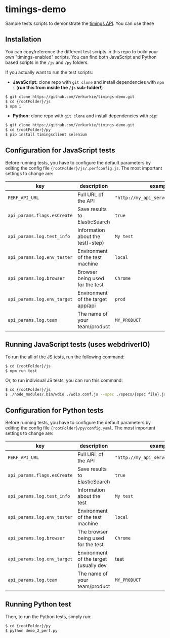 # timings-demo
Sample tests scripts to demonstrate the [timings API](https://www.github.com/godaddy/timings). You can use these 

## Installation
You can copy/reference the different test scripts in this repo to build your own "timings-enabled" scripts. You can find both JavaScript and Python based scripts in the `/js` and `/py` folders.

If you actually want to run the test scripts:

* **JavaScript:** clone repo with `git clone` and install dependencies with `npm i` (**run this from inside the `/js` sub-folder!**)

```bash
$ git clone https://github.com/Verkurkie/timings-demo.git
$ cd {rootFolder}/js
$ npm i
```

* **Python:** clone repo with `git clone` and install dependencies with `pip`:

```bash
$ git clone https://github.com/Verkurkie/timings-demo.git
$ cd {rootFolder}/py
$ pip install timingsclient selenium
```

## Configuration for JavaScript tests
Before running tests, you have to configure the default parameters by editing the config file `{rootFolder}/js/.perfconfig.js`. The most important settings to change are:

|key|description|example|
|-|-|-|
|`PERF_API_URL`|Full URL of the API|`"http://my_api_server/v2/api/cicd/"`|
|`api_params.flags.esCreate`|Save results to ElasticSearch|`true`|
|`api_params.log.test_info`|Information about the test(-step)|`My test`|
|`api_params.log.env_tester`|Environment of the test machine|`local`|
|`api_params.log.browser`|Browser being used for the test|`Chrome`|
|`api_params.log.env_target`|Environment of the target app/api|`prod`|
|`api_params.log.team`|The name of your team/product|`MY_PRODUCT`|

## Running JavaScript tests (uses webdriverIO)

To run the all of the JS tests, run the following command:

```bash
$ cd {rootFolder}/js
$ npm run test
```

Or, to run indivisual JS tests, you can run this command:

```bash
$ cd {rootFolder}/js
$ ./node_modules/.bin/wdio ./wdio.conf.js --spec ./specs/{spec file}.js
```

## Configuration for Python tests
Before running tests, you have to configure the default parameters by editing the config file `{rootFolder}/py/config.yaml`. The most important settings to change are:

|key|description|example|
|-|-|-|
|`PERF_API_URL`|Full URL of the API|`"http://my_api_server/v2/api/cicd/"`|
|`api_params.flags.esCreate`|Save results to ElasticSearch|`true`|
|`api_params.log.test_info`|Information about the test|`My test`|
|`api_params.log.env_tester`|Environment of the test machine|`local`|
|`api_params.log.browser`|The browser being used for the test|`Chrome`|
|`api_params.log.env_target`|Environment of the target (usually dev|test|prod)|`prod`|
|`api_params.log.team`|The name of your team/product|`MY_PRODUCT`|

## Running Python test
Then, to run the Python tests, simply run:

```bash
$ cd {rootFolder}/py
$ python demo_2_perf.py
```
